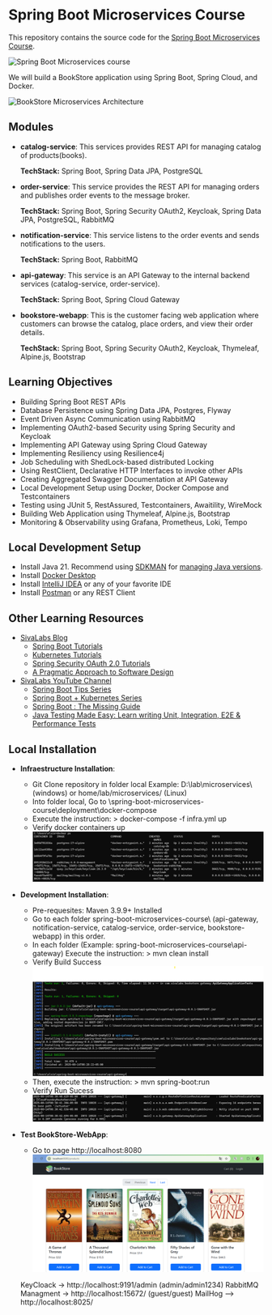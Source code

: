 # Spring Boot Microservices Course
This repository contains the source code for the [Spring Boot Microservices Course](https://www.youtube.com/playlist?list=PLuNxlOYbv61g_ytin-wgkecfWDKVCEDmB).

![Spring Boot Microservices course](docs/youtube-thumbnail.png)

We will build a BookStore application using Spring Boot, Spring Cloud, and Docker.

![BookStore Microservices Architecture](docs/bookstore-spring-microservices.png)

## Modules
* **catalog-service**: 
  This services provides REST API for managing catalog of products(books).
  
  **TechStack:** Spring Boot, Spring Data JPA, PostgreSQL

* **order-service**: 
  This service provides the REST API for managing orders and publishes order events to the message broker.

  **TechStack:** Spring Boot, Spring Security OAuth2, Keycloak, Spring Data JPA, PostgreSQL, RabbitMQ

* **notification-service**: 
  This service listens to the order events and sends notifications to the users.
  
  **TechStack:** Spring Boot, RabbitMQ

* **api-gateway**: 
  This service is an API Gateway to the internal backend services (catalog-service, order-service).

  **TechStack:** Spring Boot, Spring Cloud Gateway

* **bookstore-webapp**: 
  This is the customer facing web application where customers can browse the catalog, place orders, and view their order details. 

  **TechStack:** Spring Boot, Spring Security OAuth2, Keycloak, Thymeleaf, Alpine.js, Bootstrap

## Learning Objectives
* Building Spring Boot REST APIs
* Database Persistence using Spring Data JPA, Postgres, Flyway
* Event Driven Async Communication using RabbitMQ
* Implementing OAuth2-based Security using Spring Security and Keycloak
* Implementing API Gateway using Spring Cloud Gateway
* Implementing Resiliency using Resilience4j
* Job Scheduling with ShedLock-based distributed Locking
* Using RestClient, Declarative HTTP Interfaces to invoke other APIs
* Creating Aggregated Swagger Documentation at API Gateway
* Local Development Setup using Docker, Docker Compose and Testcontainers
* Testing using JUnit 5, RestAssured, Testcontainers, Awaitility, WireMock
* Building Web Application using Thymeleaf, Alpine.js, Bootstrap
* Monitoring & Observability using Grafana, Prometheus, Loki, Tempo

## Local Development Setup
* Install Java 21. Recommend using [SDKMAN](https://sdkman.io/) for [managing Java versions](https://youtu.be/ZywEiw3EO8A).
* Install [Docker Desktop](https://www.docker.com/products/docker-desktop/)
* Install [IntelliJ IDEA](https://www.jetbrains.com/idea) or any of your favorite IDE
* Install [Postman](https://www.postman.com/) or any REST Client

## Other Learning Resources
* [SivaLabs Blog](https://sivalabs.in)
  * [Spring Boot Tutorials](https://www.sivalabs.in/spring-boot-tutorials/)
  * [Kubernetes Tutorials](https://www.sivalabs.in/getting-started-with-kubernetes/)
  * [Spring Security OAuth 2.0 Tutorials](https://www.sivalabs.in/spring-security-oauth2-tutorial-introduction/)
  * [A Pragmatic Approach to Software Design](https://www.sivalabs.in/tomato-architecture-pragmatic-approach-to-software-design/)
* [SivaLabs YouTube Channel](https://www.youtube.com/c/SivaLabs)
  * [Spring Boot Tips Series](https://www.youtube.com/playlist?list=PLuNxlOYbv61jFFX2ARQKnBgkMF6DvEEic)
  * [Spring Boot + Kubernetes Series](https://www.youtube.com/playlist?list=PLuNxlOYbv61h66_QlcjCEkVAj6RdeplJJ)
  * [Spring Boot : The Missing Guide](https://www.youtube.com/playlist?list=PLuNxlOYbv61jZL1IiciTgWezZoqEp4WXh)
  * [Java Testing Made Easy: Learn writing Unit, Integration, E2E & Performance Tests](https://www.youtube.com/playlist?list=PLuNxlOYbv61jtHHFHBOc9N7Dg5jn013ix)

## Local Installation

* **Infraestructure Installation**: 

  * Git Clone repository in folder local Example: D:\lab\microservices\ (windows) or home/lab/microservices/ (Linux)
  * Into folder local, Go to \spring-boot-microservices-course\deployment\docker-compose
  * Execute the instruction: > docker-compose -f infra.yml up
  * Verify docker containers up ![Infra Containers](docs/infra.png)

* **Development Installation**: 
  * Pre-requesites: Maven 3.9.9+ Installed
  * Go to each folder spring-boot-microservices-course\ (api-gateway, notification-service, catalog-service, order-service, bookstore-webapp) in this order.
  * In each folder (Example: spring-boot-microservices-course\api-gateway) Execute the instruction: > mvn clean install
  * Verify Build Success ![Build Success](docs/build.png)
  * Then, execute the instruction: > mvn spring-boot:run
  * Verify Run Sucess ![Run Success](docs/run.png)

* **Test BookStore-WebApp**:
  * Go to page http://localhost:8080 ![BookStore Page](docs/webapp.png)

  KeyCloack -> http://localhost:9191/admin   (admin/admin1234)
  RabbitMQ Managment -> http://localhost:15672/    (guest/guest)
  MailHog --> http://localhost:8025/ 






